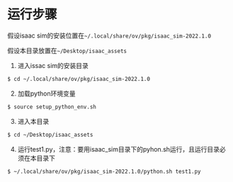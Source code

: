 # 运行步骤

假设isaac sim的安装位置在`~/.local/share/ov/pkg/isaac_sim-2022.1.0`

假设本目录放置在`~/Desktop/isaac_assets`

1. 进入issac sim的安装目录

```bash
$ cd ~/.local/share/ov/pkg/isaac_sim-2022.1.0
```

2. 加载python环境变量

```bash
$ source setup_python_env.sh
```

3. 进入本目录

```bash
$ cd ~/Desktop/isaac_assets
```

4. 运行test1.py，注意：要用isaac_sim目录下的pyhon.sh运行，且运行目录必须在本目录下

```bash
$ ~/.local/share/ov/pkg/isaac_sim-2022.1.0/python.sh test1.py
```
